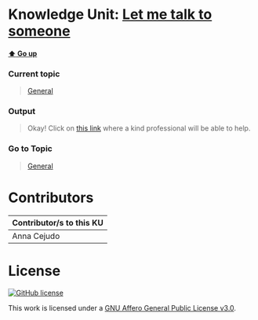 # Knowledge Unit: [Let me talk to someone](../../knowledge_units/general/let-me-talk-to-someone.md)

#### [:arrow_up: Go up](../../topics/general.md)
### Current topic
> [General](../../topics/general.md)
### Output
> Okay! Click on [this link](https://www.7cups.com/) where a kind professional will be able to help.
### Go to Topic
> [General](../../topics/general.md)


# Contributors

| Contributor/s to this KU |
| - | 
| Anna Cejudo |

# License
[![GitHub license](https://img.shields.io/github/license/inbrainz/cerebro)](https://github.com/inbrainz/cerebro/blob/master/LICENSE)

This work is licensed under a [GNU Affero General Public License v3.0](https://www.gnu.org/licenses/agpl-3.0.txt).